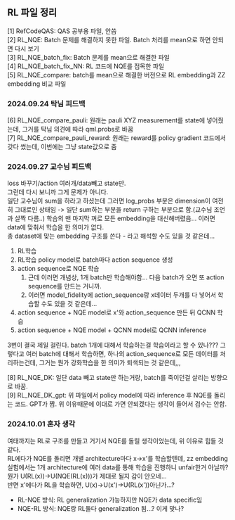 ## RL 파일 정리

[1] RefCodeQAS: QAS 공부용 파일, 안씀 \
[2] RL_NQE: Batch 문제를 해결하지 못한 파일. Batch 처리를 mean으로 하면 안되면 다시 보기 \
[3] RL_NQE_batch_fix: Batch 문제를 mean으로 해결한 파일 \
[4] RL_NQE_batch_fix_NN: RL 코드에 NQE를 접목한 파일 \
[5] RL_NQE_compare: batch를 mean으로 해결한 버전으로 RL embedding과 ZZ embedding 비교 파일 

### 2024.09.24 탁님 피드백

[6] RL_NQE_compare_pauli: 원래는 pauli XYZ measurement를 state에 넣어줬는데, 그거를 탁님 의견에 따라 qml.probs로 바꿈 \
[7] RL_NQE_compare_pauli_reward: 원래는 reward를 policy gradient 코드에서 갖다 썼는데, 이번에는 그냥 state값으로 줌 

### 2024.09.27 교수님 피드백

loss 바꾸기/action 여러개/data빼고 state만.\
그런데 다시 보니까 그게 문제가 아니다.\
일단 교수님이 sum을 하라고 하셨는데 그러면 log_probs 부분은 dimension이 여전히 그대로인 상태임 -> 일단 sum하는 부분을 return 구하는 부분으로 함.(교수님 조언과 살짝 다름..)
학습의 맨 마지막 꺼로 모든 embedding을 대신해버렸음... 이러면 data에 맞춰서 학습을 한 의미가 없다.\
총 dataset에 맞는 embedding 구조를 쓴다 - 라고 해석할 수도 있을 것 같은데...
1) RL학습
2) RL학습 policy model로 batch마다 action sequence 생성
3) action sequence로 NQE 학습
   1) 근데 이러면 개념상, 1개 batch만 학습해야함... 다음 batch가 오면 또 action sequence를 만드는 거니까.
   2) 이러면 model_fidelity에 action_sequence랑 x데이터 두개를 다 넣어서 학습할 수도 있을 것 같은데...
4) action sequence + NQE model로 x'와 action_sequence 만든 뒤 QCNN 학습
5) action sequence + NQE model + QCNN model로 QCNN inference

3번이 결국 제일 걸린다. batch 1개에 대해서 학습하는걸 학습이라고 할 수 있나??? 그렇다고 여러 batch에 대해서 학습하면, 하나의 action_sequence로 모든 데이터를 처리하는건데, 그거는 뭔가 강화학습을 한 의미가 퇴색되는 것 같은데,,,


[8] RL_NQE_DK: 일단 data 빼고 state만 하는거랑, batch를 죽이던걸 살리는 방향으로 바꿈. \
[9] RL_NQE_DK_gpt: 위 파일에서 policy model에 따라 inference 후 NQE를 돌리는 코드. GPT가 짬. 위 이유때문에 이대로 가면 안되겠다는 생각이 들어서 검수는 안함. 

### 2024.10.01 혼자 생각
여태까지는 RL로 구조를 만들고 거기서 NQE를 돌릴 생각이었는데, 위 이유로 힘들 것 같다.\
RL에다가 NQE를 돌리면 개별 architecture마다 x->x'를 학습할텐데, zz embedding 실험에서는 1개 architecture에 여러 data를 통해 학습을 진행하니 unfair한거 아닐까?\
뭔가 U(RL(x))->U(NQE(RL(x)))가 제대로 될지 감이 안오네...\
반면 x'에다가 RL을 학습하면, U(x)->U(x')->U(RL(x'))아닌가...?
- RL-NQE 방식: RL generalization 가능하지만 NQE가 data specific임
- NQE-RL 방식: NQE랑 RL둘다 generalization 됨...? 이게 맞나?